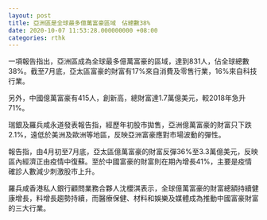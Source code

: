 ```yaml
---
layout: post
title: 亞洲區是全球最多億萬富豪區域　佔總數38%
date: 2020-10-07 11:53:28.000000000 +08:00
categories: rthk
---
```


一項報告指出，亞洲區成為全球最多億萬富豪的區域，達到831人，佔全球總數38%。截至7月底，亞太區富豪的財富有17%來自消費及零售行業，16%來自科技行業。

另外，中國億萬富豪有415人，創新高，總財富達1.7萬億美元，較2018年急升71%。

瑞銀及羅兵咸永道發表報告指，經歷年初股市拋售，亞洲億萬富豪的財富只下跌2.1%，遠低於美洲及歐洲等地區，反映亞洲富豪應對市場波動的彈性。

報告指，由4月初至7月底，亞太區億萬富豪的財富反彈36%至3.3萬億美元，反映區內經濟正由疫情中復蘇。至於中國富豪的財富則在期內增長41%，主要是疫情確診人數減少刺激股市上升。

羅兵咸香港私人銀行顧問業務合夥人沈櫻淇表示，全球億萬富豪的財富總額持續健康增長，料增長趨勢持續，而醫療保健、材料和娛樂及媒體成為推動中國富豪財富的三大行業。
